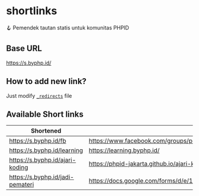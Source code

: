 # shortlinks

🪝  Pemendek tautan statis untuk komunitas PHPID

## Base URL

https://s.byphp.id/

## How to add new link?

Just modify [`_redirects`](https://github.com/phpid-jakarta/shortlinks/blob/main/_redirects) file

## Available Short links

| Shortened    | Original link  |
|--------------|----------------|
| https://s.byphp.id/fb             |  https://www.facebook.com/groups/phpid/ | 
| https://s.byphp.id/learning       |  https://learning.byphp.id/| 
| https://s.byphp.id/ajari-koding   |  https://phpid-jakarta.github.io/ajari-koding/ | 
| https://s.byphp.id/jadi-pemateri  |  https://docs.google.com/forms/d/e/1FAIpQLScWryq0PN7N_aSNRC5_7P7m1jgteBKgyAWrfH1tQKzUZAnDlg/viewform | 

